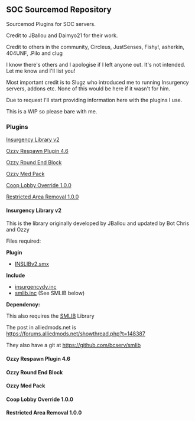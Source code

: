 ## SOC Sourcemod Repository
Sourcemod Plugins for SOC servers.

Credit to JBallou and Daimyo21 for their work.

Credit to others in the community, Circleus, JustSenses, Fishy!, asherkin, 404UNF, .Pilo and clug

I know there's others and I apologise if I left anyone out. It's not intended. Let me know and I'll list you!

Most important credit is to Slugz who introduced me to running Insurgency servers, addons etc. None of this would be here if it wasn't for him.

Due to request I'll start providing information here with the plugins I use.

This is a WIP so please bare with me.

### Plugins ###
[Insurgency Library v2](#insurgency-library-v2)

[Ozzy Respawn Plugin 4.6](#Ozzy-Respawn-Plugin-4.6)

[Ozzy Round End Block](#Ozzy-Round-End-Block)

[Ozzy Med Pack](#Ozzy-Med-Pack)

[Coop Lobby Override 1.0.0](#Coop-Lobby-Override-1.0.0")

[Restricted Area Removal 1.0.0](#Restricted-Area-Removal-1.0.0")



#### Insurgency Library v2 ####

This is the library originally developed by JBallou and updated by Bot Chris and Ozzy

Files required:

__Plugin__

* [INSLIBv2.smx](Insurgency/addons/sourcemod/plugins/INSLIBv2.smx)

__Include__

* [insurgencydy.inc](Insurgency/addons/sourcemod/scripting/include/insurgencydy.inc)
* [smlib.inc](Insurgency/addons/sourcemod/scripting/include/smlib.inc) (See SMLIB below)

__Dependency:__

This also requires the [SMLIB](Insurgency/addons/sourcemod/scripting/include/SMLIB) Library

The post in alliedmods.net is https://forums.alliedmods.net/showthread.php?t=148387

They also have a git at https://github.com/bcserv/smlib


#### Ozzy Respawn Plugin 4.6 ####


#### Ozzy Round End Block ####


#### Ozzy Med Pack ####


#### Coop Lobby Override 1.0.0 ####


#### Restricted Area Removal 1.0.0 ####
